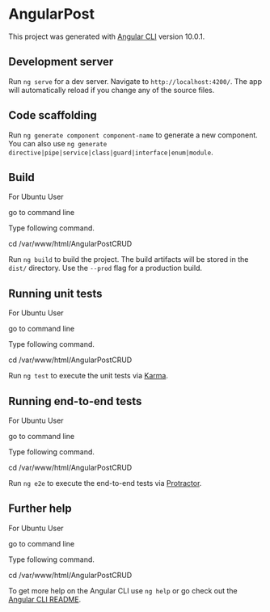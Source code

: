 # AngularPost

This project was generated with [Angular CLI](https://github.com/angular/angular-cli) version 10.0.1.

## Development server

Run `ng serve` for a dev server. Navigate to `http://localhost:4200/`. The app will automatically reload if you change any of the source files.

## Code scaffolding

Run `ng generate component component-name` to generate a new component. You can also use `ng generate directive|pipe|service|class|guard|interface|enum|module`.

## Build
For Ubuntu User

go to command line

Type following command.

cd /var/www/html/AngularPostCRUD

Run `ng build` to build the project. The build artifacts will be stored in the `dist/` directory. Use the `--prod` flag for a production build.

## Running unit tests
For Ubuntu User

go to command line

Type following command.

cd /var/www/html/AngularPostCRUD

Run `ng test` to execute the unit tests via [Karma](https://karma-runner.github.io).

## Running end-to-end tests
For Ubuntu User

go to command line

Type following command.

cd /var/www/html/AngularPostCRUD

Run `ng e2e` to execute the end-to-end tests via [Protractor](http://www.protractortest.org/).

## Further help
For Ubuntu User

go to command line

Type following command.

cd /var/www/html/AngularPostCRUD

To get more help on the Angular CLI use `ng help` or go check out the [Angular CLI README](https://github.com/angular/angular-cli/blob/master/README.md).
